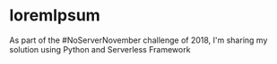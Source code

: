 # loremIpsum
As part of the #NoServerNovember challenge of 2018, I'm sharing my solution using Python and Serverless Framework
